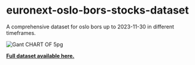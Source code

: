 # euronext-oslo-bors-stocks-dataset
A comprehensive dataset for oslo bors up to 2023-11-30 in different timeframes.

![Gant CHART OF 5pg](assets/5PG_plot.png"Title")


[**Full dataset available here.**](https://mega.nz/folder/jxIihTLB#yLZKExoNltQFfz7YpgBq3g)